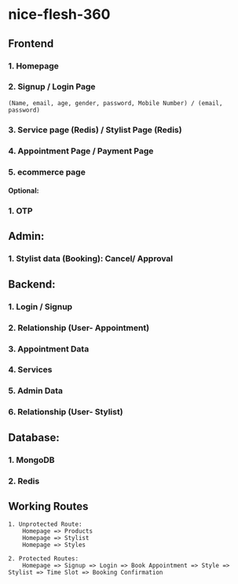 # nice-flesh-360

## Frontend
### 1. Homepage
### 2. Signup / Login Page
    (Name, email, age, gender, password, Mobile Number) / (email, password)
### 3. Service page (Redis) / Stylist Page (Redis)
### 4. Appointment Page / Payment Page
### 5. ecommerce page

#### Optional: 
### 1. OTP

## Admin:
### 1. Stylist data (Booking): Cancel/ Approval

## Backend:
### 1. Login / Signup
### 2. Relationship (User- Appointment)
### 3. Appointment Data 
### 4. Services
### 5. Admin Data
### 6. Relationship (User- Stylist)


## Database:
### 1. MongoDB
### 2. Redis

## Working Routes
    1. Unprotected Route:
        Homepage => Products
        Homepage => Stylist
        Homepage => Styles
        
    2. Protected Routes:
        Homepage => Signup => Login => Book Appointment => Style => Stylist => Time Slot => Booking Confirmation
        
